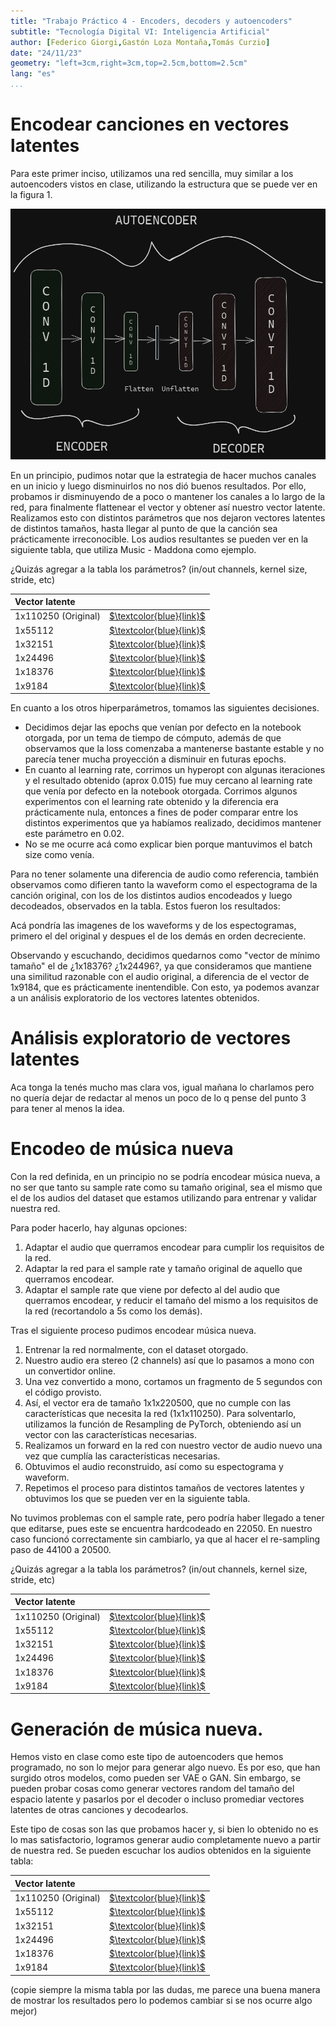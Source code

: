 ```yaml
---
title: "Trabajo Práctico 4 - Encoders, decoders y autoencoders"
subtitle: "Tecnología Digital VI: Inteligencia Artificial"
author: [Federico Giorgi,Gastón Loza Montaña,Tomás Curzio]
date: "24/11/23"
geometry: "left=3cm,right=3cm,top=2.5cm,bottom=2.5cm"
lang: "es"
...
```


# Encodear canciones en vectores latentes

Para este primer inciso, utilizamos una red sencilla, muy similar a los autoencoders vistos en clase, utilizando la estructura que se puede ver en la figura 1.

![Estructura autoencoder](estructura.png)


En un principio, pudimos notar que la estrategia de hacer muchos canales en un inicio y luego disminuirlos no nos dió buenos resultados. Por ello, probamos ir disminuyendo de a poco o mantener los canales a lo largo de la red, para finalmente flattenear el vector y obtener así nuestro vector latente. Realizamos esto con distintos parámetros que nos dejaron vectores latentes de distintos tamaños, hasta llegar al punto de que la canción sea prácticamente irreconocible. Los audios resultantes se pueden ver en la siguiente tabla, que utiliza Music - Maddona como ejemplo.

¿Quizás agregar a la tabla los parámetros? (in/out channels, kernel size, stride, etc)

|    Vector latente     |   |
|:----------------------|--:|
| 1x110250 (Original)   | [$\textcolor{blue}{link}$](https://drive.google.com/file/d/13dINLPdNFMA_Rz2TYi6Tr5xfH0_xIw-c/view) |
| 1x55112               | [$\textcolor{blue}{link}$](https://drive.google.com/file/d/1cnege9wbLe6OsE1E8LDJliZn1zqfrBRD/view) |
| 1x32151               | [$\textcolor{blue}{link}$](https://drive.google.com/file/d/1jql5XVD3KKCA10C2dFdnZXvLSiJ9QSPX/view) |
| 1x24496               | [$\textcolor{blue}{link}$](https://drive.google.com/file/d/1UY3wKQtwLF5gk3JVnVQCwwSjJQL_2Dgl/view) |
| 1x18376               | [$\textcolor{blue}{link}$](https://drive.google.com/file/d/1he1mJwi92Qtt95sVPn0LRAQI-YC0MCfH/view) |
| 1x9184                | [$\textcolor{blue}{link}$](https://drive.google.com/file/d/1-8SM5pMs8vOZSLXxOH3wCtGWIl2ycoSL/view) |

En cuanto a los otros hiperparámetros, tomamos las siguientes decisiones.

- Decidimos dejar las epochs que venían por defecto en la notebook otorgada, por un tema de tiempo de cómputo, además de que observamos que la loss comenzaba a mantenerse bastante estable y no parecía tener mucha proyección a disminuir en futuras epochs.
- En cuanto al learning rate, corrimos un hyperopt con algunas iteraciones y el resultado obtenido (aprox 0.015) fue muy cercano al learning rate que venía por defecto en la notebook otorgada. Corrimos algunos experimentos con el learning rate obtenido y la diferencia era prácticamente nula, entonces a fines de poder comparar entre los distintos experimentos que ya habíamos realizado, decidimos mantener este parámetro en 0.02.
- No se me ocurre acá como explicar bien porque mantuvimos el batch size como venía.

Para no tener solamente una diferencia de audio como referencia, también observamos como difieren tanto la waveform como el espectograma de la canción original, con los de los distintos audios encodeados y luego decodeados, observados en la tabla. Estos fueron los resultados:

Acá pondría las imagenes de los waveforms y de los espectogramas, primero el del original y despues el de los demás en orden decreciente.

Observando y escuchando, decidimos quedarnos como "vector de mínimo tamaño" el de ¿1x18376? ¿1x24496?, ya que consideramos que mantiene una similitud razonable con el audio original, a diferencia de el vector de 1x9184, que es prácticamente inentendible. Con esto, ya podemos avanzar a un análisis exploratorio de los vectores latentes obtenidos.

# Análisis exploratorio de vectores latentes

Aca tonga la tenés mucho mas clara vos, igual mañana lo charlamos pero no quería dejar de redactar al menos un poco de lo q pense del punto 3 para tener al menos la idea.

# Encodeo de música nueva

Con la red definida, en un principio no se podría encodear música nueva, a no ser que tanto su sample rate como su tamaño original, sea el mismo que el de los audios del dataset que estamos utilizando para entrenar y validar nuestra red.

Para poder hacerlo, hay algunas opciones:

1. Adaptar el audio que querramos encodear para cumplir los requisitos de la red.
2. Adaptar la red para el sample rate y tamaño original de aquello que querramos encodear.
3. Adaptar el sample rate que viene por defecto al del audio que querramos encodear, y reducir el tamaño del mismo a los requisitos de la red (recortandolo a 5s como los demás).

Tras el siguiente proceso pudimos encodear música nueva.

1. Entrenar la red normalmente, con el dataset otorgado.
2. Nuestro audio era stereo (2 channels) así que lo pasamos a mono con un convertidor online.
3. Una vez convertido a mono, cortamos un fragmento de 5 segundos con el código provisto.
4. Así, el vector era de tamaño 1x1x220500, que no cumple con las características que necesita la red (1x1x110250). Para solventarlo, utilizamos la función de Resampling de PyTorch, obteniendo así un vector con las características necesarias.
5. Realizamos un forward en la red con nuestro vector de audio nuevo una vez que cumplía las características necesarias.
6. Obtuvimos el audio reconstruido, así como su espectograma y waveform.
7. Repetimos el proceso para distintos tamaños de vectores latentes y obtuvimos los que se pueden ver en la siguiente tabla.

No tuvimos problemas con el sample rate, pero podría haber llegado a tener que editarse, pues este se encuentra hardcodeado en 22050. En nuestro caso funcionó correctamente sin cambiarlo, ya que al hacer el re-sampling paso de 44100 a 20500.

¿Quizás agregar a la tabla los parámetros? (in/out channels, kernel size, stride, etc)

|    Vector latente     |   |
|:----------------------|--:|
| 1x110250 (Original)   | [$\textcolor{blue}{link}$](https://drive.google.com/file/d/13dINLPdNFMA_Rz2TYi6Tr5xfH0_xIw-c/view) |
| 1x55112               | [$\textcolor{blue}{link}$](https://drive.google.com/file/d/1cnege9wbLe6OsE1E8LDJliZn1zqfrBRD/view) |
| 1x32151               | [$\textcolor{blue}{link}$](https://drive.google.com/file/d/1jql5XVD3KKCA10C2dFdnZXvLSiJ9QSPX/view) |
| 1x24496               | [$\textcolor{blue}{link}$](https://drive.google.com/file/d/1UY3wKQtwLF5gk3JVnVQCwwSjJQL_2Dgl/view) |
| 1x18376               | [$\textcolor{blue}{link}$](https://drive.google.com/file/d/1he1mJwi92Qtt95sVPn0LRAQI-YC0MCfH/view) |
| 1x9184                | [$\textcolor{blue}{link}$](https://drive.google.com/file/d/1-8SM5pMs8vOZSLXxOH3wCtGWIl2ycoSL/view) |

# Generación de música nueva.

Hemos visto en clase como este tipo de autoencoders que hemos programado, no son lo mejor para generar algo nuevo. Es por eso, que han surgido otros modelos, como pueden ser VAE o GAN. Sin embargo, se pueden probar cosas como generar vectores random del tamaño del espacio latente y pasarlos por el decoder o incluso promediar vectores latentes de otras canciones y decodearlos. 

Este tipo de cosas son las que probamos hacer y, si bien lo obtenido no es lo mas satisfactorio, logramos generar audio completamente nuevo a partir de nuestra red. Se pueden escuchar los audios obtenidos en la siguiente tabla:

|    Vector latente     |   |
|:----------------------|--:|
| 1x110250 (Original)   | [$\textcolor{blue}{link}$](https://drive.google.com/file/d/13dINLPdNFMA_Rz2TYi6Tr5xfH0_xIw-c/view) |
| 1x55112               | [$\textcolor{blue}{link}$](https://drive.google.com/file/d/1cnege9wbLe6OsE1E8LDJliZn1zqfrBRD/view) |
| 1x32151               | [$\textcolor{blue}{link}$](https://drive.google.com/file/d/1jql5XVD3KKCA10C2dFdnZXvLSiJ9QSPX/view) |
| 1x24496               | [$\textcolor{blue}{link}$](https://drive.google.com/file/d/1UY3wKQtwLF5gk3JVnVQCwwSjJQL_2Dgl/view) |
| 1x18376               | [$\textcolor{blue}{link}$](https://drive.google.com/file/d/1he1mJwi92Qtt95sVPn0LRAQI-YC0MCfH/view) |
| 1x9184                | [$\textcolor{blue}{link}$](https://drive.google.com/file/d/1-8SM5pMs8vOZSLXxOH3wCtGWIl2ycoSL/view) |

(copie siempre la misma tabla por las dudas, me parece una buena manera de mostrar los resultados pero lo podemos cambiar si se nos ocurre algo mejor)